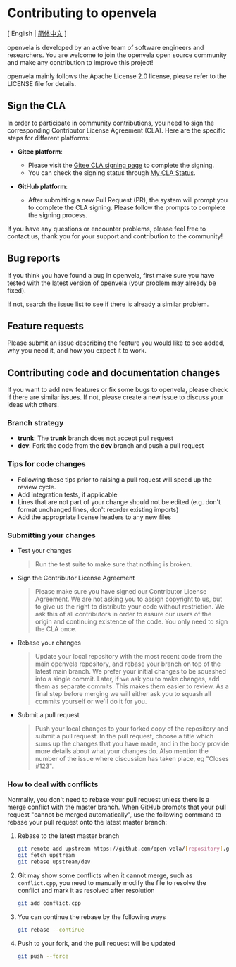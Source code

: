 Contributing to openvela
==========================

\[ English | [简体中文](CONTRIBUTING_zh-cn.md) \]

openvela is developed by an active team of software engineers and researchers. You are welcome to join the openvela open source community and make any contribution to improve this project!

openvela mainly follows the Apache License 2.0 license, please refer to the LICENSE file for details.

Sign the CLA
-----------------------

In order to participate in community contributions, you need to sign the corresponding Contributor License Agreement (CLA). Here are the specific steps for different platforms:

- **Gitee platform**:
  - Please visit the [Gitee CLA signing page](https://gitee.com/organizations/open-vela/cla/zs6b7c48u6juka2tsnrnkzx6k88np85e) to complete the signing.
  - You can check the signing status through [My CLA Status](https://gitee.com/profile/clas).

- **GitHub platform**:
  - After submitting a new Pull Request (PR), the system will prompt you to complete the CLA signing. Please follow the prompts to complete the signing process.

If you have any questions or encounter problems, please feel free to contact us, thank you for your support and contribution to the community!

Bug reports
-----------

If you think you have found a bug in openvela, first make sure you have tested with the latest version of openvela (your problem may already be fixed).

If not, search the issue list to see if there is already a similar problem.

Feature requests
----------------

Please submit an issue describing the feature you would like to see added, why you need it, and how you expect it to work.

Contributing code and documentation changes
-------------------------------------------

If you want to add new features or fix some bugs to openvela, please check if there are similar issues. If not, please create a new issue to discuss your ideas with others.

### Branch strategy

* **trunk**: The **trunk** branch does not accept pull request
* **dev**: Fork the code from the **dev** branch and push a pull request

### Tips for code changes

* Following these tips prior to raising a pull request will speed up the review cycle.
* Add integration tests, if applicable
* Lines that are not part of your change should not be edited (e.g. don't format unchanged lines, don't reorder existing imports)
* Add the appropriate license headers to any new files

### Submitting your changes

* Test your changes
   
  > Run the test suite to make sure that nothing is broken.

* Sign the Contributor License Agreement
   
  > Please make sure you have signed our Contributor License Agreement. We are not asking you to assign copyright to us, but to give us the right to distribute your code without restriction. We ask this of all contributors in order to assure our users of the origin and continuing existence of the code. You only need to sign the CLA once.

* Rebase your changes
   
  > Update your local repository with the most recent code from the main openvela repository, and rebase your branch on top of the latest main branch. We prefer your initial changes to be squashed into a single commit. Later, if we ask you to make changes, add them as separate commits. This makes them easier to review. As a final step before merging we will either ask you to squash all commits yourself or we'll do it for you.

* Submit a pull request
   
  > Push your local changes to your forked copy of the repository and submit a pull request. In the pull request, choose a title which sums up the changes that you have made, and in the body provide more details about what your changes do. Also mention the number of the issue where discussion has taken place, eg "Closes #123".


### How to deal with conflicts

Normally, you don't need to rebase your pull request unless there is a merge conflict with the master branch. When GitHub prompts that your pull request "cannot be merged automatically", use the following command to rebase your pull request onto the latest master branch:

1. Rebase to the latest master branch

    ```Bash
    git remote add upstream https://github.com/open-vela/[repository].git
    git fetch upstream
    git rebase upstream/dev
    ```

2. Git may show some conflicts when it cannot merge, such as `conflict.cpp`, you need to manually modify the file to resolve the conflict and mark it as resolved after resolution

    ```Bash
    git add conflict.cpp
    ```

3. You can continue the rebase by the following ways

    ```Bash
    git rebase --continue
    ```

4. Push to your fork, and the pull request will be updated

    ```Bash
    git push --force
    ```
